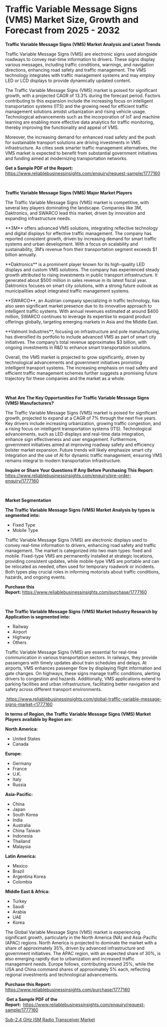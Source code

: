 <p><h1>Traffic Variable Message Signs (VMS) Market Size, Growth and Forecast from 2025 - 2032</h1></p><p><strong>Traffic Variable Message Signs (VMS) Market Analysis and Latest Trends</strong></p>
<p><p>Traffic Variable Message Signs (VMS) are electronic signs used alongside roadways to convey real-time information to drivers. These signs display various messages, including traffic conditions, warnings, and navigation directions, enhancing road safety and traffic management. The VMS technology integrates with traffic management systems and may employ LED or LCD displays to provide dynamically updated content.</p><p>The Traffic Variable Message Signs (VMS) market is poised for significant growth, with a projected CAGR of 13.3% during the forecast period. Factors contributing to this expansion include the increasing focus on intelligent transportation systems (ITS) and the growing need for efficient traffic management solutions amidst urbanization and rising vehicle usage. Technological advancements such as the incorporation of IoT and machine learning are enabling more effective data analytics for traffic monitoring, thereby improving the functionality and appeal of VMS. </p><p>Moreover, the increasing demand for enhanced road safety and the push for sustainable transport solutions are driving investments in VMS infrastructure. As cities seek smarter traffic management alternatives, the VMS market is expected to benefit from substantial government initiatives and funding aimed at modernizing transportation networks.</p></p>
<p><strong>Get a Sample PDF of the Report:&nbsp;</strong> <a href="https://www.reliablebusinessinsights.com/enquiry/request-sample/1777160?utm_campaign=2296&utm_medium=2&utm_source=Github&utm_content=ia&utm_term=06042025&utm_id=traffic-variable-message-signs-vms">https://www.reliablebusinessinsights.com/enquiry/request-sample/1777160</a></p>
<p>&nbsp;</p>
<p><strong>Traffic Variable Message Signs (VMS) Major Market Players</strong></p>
<p><p>The Traffic Variable Message Signs (VMS) market is competitive, with several key players dominating the landscape. Companies like 3M, Daktronics, and SWARCO lead this market, driven by innovation and expanding infrastructure needs.</p><p>**3M** offers advanced VMS solutions, integrating reflective technology and digital displays for effective traffic management. The company has reported consistent growth, driven by increasing demand for smart traffic systems and urban development. With a focus on scalability and sustainability, 3M’s revenue from their transportation segment exceeds $1 billion annually.</p><p>**Daktronics** is a prominent player known for its high-quality LED displays and custom VMS solutions. The company has experienced steady growth attributed to rising investments in public transport infrastructure. It generated about $500 million in sales revenue in its latest fiscal year. Daktronics focuses on smart city solutions, with a strong future outlook as municipalities adopt integrated traffic management systems.</p><p>**SWARCO**, an Austrian company specializing in traffic technology, has also seen significant market presence due to its innovative approach to intelligent traffic systems. With annual revenues estimated at around $400 million, SWARCO continues to leverage its expertise to expand product offerings globally, targeting emerging markets in Asia and the Middle East.</p><p>**Valmont Industries**, focusing on infrastructure and pole manufacturing, has diversified its portfolio to include advanced VMS as part of smart city initiatives. The company’s total revenue approximates $3 billion, with ongoing investments in R&D to enhance smart transportation solutions.</p><p>Overall, the VMS market is projected to grow significantly, driven by technological advancements and government initiatives promoting intelligent transport systems. The increasing emphasis on road safety and efficient traffic management schemes further suggests a promising future trajectory for these companies and the market as a whole.</p></p>
<p>&nbsp;</p>
<p><strong>What Are The Key Opportunities For Traffic Variable Message Signs (VMS) Manufacturers?</strong></p>
<p><p>The Traffic Variable Message Signs (VMS) market is poised for significant growth, projected to expand at a CAGR of 7% through the next five years. Key drivers include increasing urbanization, growing traffic congestion, and a rising focus on intelligent transportation systems (ITS). Technological advancements, such as LED displays and real-time data integration, enhance sign effectiveness and user engagement. Furthermore, government initiatives aimed at improving roadway safety and efficiency bolster market expansion. Future trends will likely emphasize smart city integration and the use of AI for dynamic traffic management, ensuring VMS remains integral to modern transportation infrastructure.</p></p>
<p><strong>Inquire or Share Your Questions If Any Before Purchasing This Report:</strong> <a href="https://www.reliablebusinessinsights.com/enquiry/pre-order-enquiry/1777160?utm_campaign=2296&utm_medium=2&utm_source=Github&utm_content=ia&utm_term=06042025&utm_id=traffic-variable-message-signs-vms">https://www.reliablebusinessinsights.com/enquiry/pre-order-enquiry/1777160</a></p>
<p>&nbsp;</p>
<p><strong>Market Segmentation</strong></p>
<p><strong>The Traffic Variable Message Signs (VMS) Market Analysis by types is segmented into:</strong></p>
<p><ul><li>Fixed Type</li><li>Mobile Type</li></ul></p>
<p><p>Traffic Variable Message Signs (VMS) are electronic displays used to convey real-time information to drivers, enhancing road safety and traffic management. The market is categorized into two main types: fixed and mobile. Fixed-type VMS are permanently installed at strategic locations, providing consistent updates, while mobile-type VMS are portable and can be relocated as needed, often used for temporary roadwork or incidents. Both types play crucial roles in informing motorists about traffic conditions, hazards, and ongoing events.</p></p>
<p><strong>Purchase this Report:&nbsp;</strong><a href="https://www.reliablebusinessinsights.com/purchase/1777160?utm_campaign=2296&utm_medium=2&utm_source=Github&utm_content=ia&utm_term=06042025&utm_id=traffic-variable-message-signs-vms">https://www.reliablebusinessinsights.com/purchase/1777160</a></p>
<p>&nbsp;</p>
<p><strong>The Traffic Variable Message Signs (VMS) Market Industry Research by Application is segmented into:</strong></p>
<p><ul><li>Railway</li><li>Airport</li><li>Highway</li><li>Others</li></ul></p>
<p><p>Traffic Variable Message Signs (VMS) are essential for real-time communication in various transportation sectors. In railways, they provide passengers with timely updates about train schedules and delays. At airports, VMS enhances passenger flow by displaying flight information and gate changes. On highways, these signs manage traffic conditions, alerting drivers to congestion and hazards. Additionally, VMS applications extend to parking facilities and urban infrastructure, facilitating better navigation and safety across different transport environments.</p></p>
<p><a href="https://www.reliablebusinessinsights.com/global-traffic-variable-message-signs-market-r1777160?utm_campaign=2296&utm_medium=2&utm_source=Github&utm_content=ia&utm_term=06042025&utm_id=traffic-variable-message-signs-vms">&nbsp;https://www.reliablebusinessinsights.com/global-traffic-variable-message-signs-market-r1777160</a></p>
<p><strong>In terms of Region, the Traffic Variable Message Signs (VMS) Market Players available by Region are:</strong></p>
<p>
    <p> <strong> North America: </strong>
        <ul>
            <li>United States</li>
            <li>Canada</li>
        </ul>
        </p> 
    <p> <strong> Europe: </strong>
        <ul>
            <li>Germany</li>
            <li>France</li>
            <li>U.K.</li>
            <li>Italy</li>
            <li>Russia</li>
        </ul>
        </p> 
    <p> <strong> Asia-Pacific: </strong>
        <ul>
            <li>China</li>
            <li>Japan</li>
            <li>South Korea</li>
            <li>India</li>
            <li>Australia</li>
            <li>China Taiwan</li>
            <li>Indonesia</li>
            <li>Thailand</li>
            <li>Malaysia</li>
        </ul>
        </p> 
    <p> <strong> Latin America: </strong>
        <ul>
            <li>Mexico</li>
            <li>Brazil</li>
            <li>Argentina Korea</li>
            <li>Colombia</li>
        </ul>
        </p> 
    <p> <strong> Middle East & Africa: </strong>
        <ul>
            <li>Turkey</li>
            <li>Saudi</li>
            <li>Arabia</li>
            <li>UAE</li>
            <li>Korea</li>
        </ul>
    </p>
    </p>
<p><p>The Global Variable Message Signs (VMS) market is experiencing significant growth, particularly in the North America (NA) and Asia-Pacific (APAC) regions. North America is projected to dominate the market with a share of approximately 35%, driven by advanced infrastructure and government initiatives. The APAC region, with an expected share of 30%, is also emerging rapidly due to urbanization and increased traffic management needs. Europe follows, contributing around 25%, while the USA and China command shares of approximately 5% each, reflecting regional investments and technological advancements.</p></p>
<p><strong>Purchase this Report: </strong><a href="https://www.reliablebusinessinsights.com/purchase/1777160?utm_campaign=2296&utm_medium=2&utm_source=Github&utm_content=ia&utm_term=06042025&utm_id=traffic-variable-message-signs-vms">https://www.reliablebusinessinsights.com/purchase/1777160</a></p>
<p>&nbsp;<strong>Get a Sample PDF of the Report:&nbsp;&nbsp;</strong><a href="https://www.reliablebusinessinsights.com/enquiry/request-sample/1777160?utm_campaign=2296&utm_medium=2&utm_source=Github&utm_content=ia&utm_term=06042025&utm_id=traffic-variable-message-signs-vms">https://www.reliablebusinessinsights.com/enquiry/request-sample/1777160</a></p>
<p><strong></strong></p>
<p><p><a href="https://github.com/tambraunrue691969/Market-Research-Report-List-1/blob/main/sub-24-ghz-ism-radio-transceiver-market.md?utm_campaign=2296&utm_medium=2&utm_source=Github&utm_content=ia&utm_term=06042025&utm_id=traffic-variable-message-signs-vms">Sub-2.4 GHz ISM Radio Transceiver Market</a></p></p>